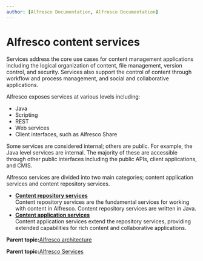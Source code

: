 ```yaml
---
author: [Alfresco Documentation, Alfresco Documentation]
---
```


# Alfresco content services

Services address the core use cases for content management applications including the logical organization of content, file management, version control, and security. Services also support the control of content through workflow and process management, and social and collaborative applications.

Alfresco exposes services at various levels including:

-   Java
-   Scripting
-   REST
-   Web services
-   Client interfaces, such as Alfresco Share

Some services are considered internal; others are public. For example, the Java level services are internal. The majority of these are accessible through other public interfaces including the public APIs, client applications, and CMIS.

Alfresco services are divided into two main categories; content application services and content repository services.

-   **[Content repository services](../concepts/serv-repo-about.md)**  
Content repository services are the fundamental services for working with content in Alfresco. Content repository services are written in Java.
-   **[Content application services](../concepts/serv-application-about.md)**  
Content application services extend the repository services, providing extended capabilities for rich content and collaborative applications.

**Parent topic:**[Alfresco architecture](../concepts/alfresco-arch-about.md)

**Parent topic:**[Alfresco Services](../concepts/serv-using-about.md)

